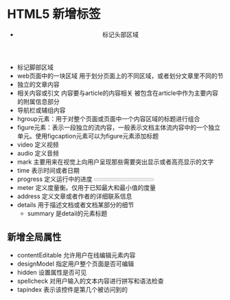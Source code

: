 # HTML5 新增标签
- <header> 标记头部区域
- <footer> 标记脚部区域
- <section> web页面中的一块区域 用于划分页面上的不同区域，或者划分文章里不同的节
- <article> 独立的文章内容 
- <aside> 相关内容或引文 内容要与article的内容相关 被包含在article中作为主要内容的附属信息部分
- <nav> 导航栏或辅组内容
- hgroup元素：用于对整个页面或页面中一个内容区域的标题进行组合
- figure元素：表示一段独立的流内容，一般表示文档主体流内容中的一个独立单元。使用figcaption元素可以为figure元素添加标题
- video 定义视频
- audio 定义音频
- mark 主要用来在视觉上向用户呈现那些需要突出显示或者高亮显示的文字
- time 表示时间或者日期
- progress 定义运行中的进度
  <progress value="0" max="100"></progress>
- meter 定义度量衡。仅用于已知最大和最小值的度量
- address 定义文章或者作者的详细联系信息
- details 用于描述文档或者文档某部分的细节
  - summary 是detail的元素标题
## 新增全局属性
- contentEditable 允许用户在线编辑元素内容
- designModel 指定用户整个页面是否可编辑
- hidden 设置属性是否可见
- spellcheck 对用户输入的文本内容进行拼写和语法检查
- tapindex 表示该控件是第几个被访问到的